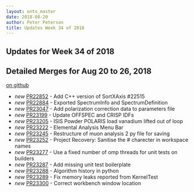 ```yaml
---
layout: onto_master
date: 2018-08-20
author: Peter Peterson
title: Updates Week 34 of 2018
---
```

Updates for Week 34 of 2018
---------------------------

Detailed Merges for Aug 20 to 26, 2018
--------------------------------------
[on github](https://github.com/mantidproject/mantid/pulls?q=is%3Apr+merged%3A2018-08-21..2018-08-26)

* *new* [PR22852](https://github.com/mantidproject/mantid/pull/22852) - Add C++ version of SortXAxis #22515
* *new* [PR22884](https://github.com/mantidproject/mantid/pull/22884) - Exported SpectrumInfo and SpectrumDefinition
* *new* [PR23047](https://github.com/mantidproject/mantid/pull/23047) - Add polarization correction data to parameters file
* *new* [PR23199](https://github.com/mantidproject/mantid/pull/23199) - Update OFFSPEC and CRISP IDFs
* *new* [PR23205](https://github.com/mantidproject/mantid/pull/23205) - ISIS Powder POLARIS load vanadium lifted out of loop
* *new* [PR23222](https://github.com/mantidproject/mantid/pull/23222) - Elemental Analysis Menu Bar
* *new* [PR23245](https://github.com/mantidproject/mantid/pull/23245) - Restructure of  muon analysis 2 py file for saving
* *new* [PR23252](https://github.com/mantidproject/mantid/pull/23252) - Project Recovery: Sanitise the # charecter in workspace names
* *new* [PR23277](https://github.com/mantidproject/mantid/pull/23277) - Use a fixed number of omp threads for unit tests on builders
* *new* [PR23287](https://github.com/mantidproject/mantid/pull/23287) - Add missing unit test boilerplate
* *new* [PR23288](https://github.com/mantidproject/mantid/pull/23288) - Algorithm history in python
* *new* [PR23289](https://github.com/mantidproject/mantid/pull/23289) - Fix memory leaks reported from KernelTest
* *new* [PR23300](https://github.com/mantidproject/mantid/pull/23300) - Correct workbench window location
